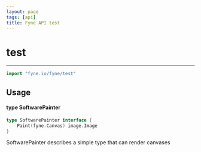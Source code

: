 ```yaml
---
layout: page
tags: [api]
title: Fyne API test
---
```


# test
---
```go
import "fyne.io/fyne/test"
```

## Usage

#### type SoftwarePainter

```go
type SoftwarePainter interface {
	Paint(fyne.Canvas) image.Image
}
```

SoftwarePainter describes a simple type that can render canvases
